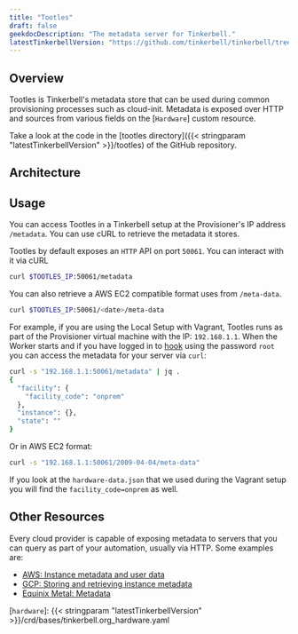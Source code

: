```yaml
---
title: "Tootles"
draft: false
geekdocDescription: "The metadata server for Tinkerbell."
latestTinkerbellVersion: "https://github.com/tinkerbell/tinkerbell/tree/v0.18.3"
---
```


## Overview

Tootles is Tinkerbell's metadata store that can be used during common provisioning processes such as cloud-init.
Metadata is exposed over HTTP and sources from various fields on the [`Hardware`] custom resource.

Take a look at the code in the [tootles directory]({{< stringparam "latestTinkerbellVersion" >}}/tootles) of the GitHub repository.

## Architecture

## Usage

You can access Tootles in a Tinkerbell setup at the Provisioner's IP address `/metadata`.
You can use cURL to retrieve the metadata it stores.

Tootles by default exposes an `HTTP` API on port `50061`.
You can interact with it via cURL

```sh
curl $TOOTLES_IP:50061/metadata
```

You can also retrieve a AWS EC2 compatible format uses from `/meta-data`.

```sh
curl $TOOTLES_IP:50061/<date>/meta-data
```

For example, if you are using the Local Setup with Vagrant, Tootles runs as part of the Provisioner virtual machine with the IP: `192.168.1.1`.
When the Worker starts and if you have logged in to [hook] using the password `root` you can access the metadata for your server via `curl`:

```sh
curl -s "192.168.1.1:50061/metadata" | jq .
{
  "facility": {
    "facility_code": "onprem"
  },
  "instance": {},
  "state": ""
}
```

Or in AWS EC2 format:

```sh
curl -s "192.168.1.1:50061/2009-04-04/meta-data"
```

If you look at the `hardware-data.json` that we used during the Vagrant setup you will find the `facility_code=onprem` as well.

## Other Resources

Every cloud provider is capable of exposing metadata to servers that you can query as part of your automation, usually via HTTP.
Some examples are:

- [AWS: Instance metadata and user data]
- [GCP: Storing and retrieving instance metadata]
- [Equinix Metal: Metadata]

[aws: instance metadata and user data]: https://docs.aws.amazon.com/AWSEC2/latest/UserGuide/ec2-instance-metadata.html
[equinix metal: metadata]: https://metal.equinix.com/developers/docs/servers/metadata/
[gcp: storing and retrieving instance metadata]: https://cloud.google.com/compute/docs/metadata/overview
[hook]: /docs/additionalcomponents/hookOS
[`hardware`]: {{< stringparam "latestTinkerbellVersion" >}}/crd/bases/tinkerbell.org_hardware.yaml
